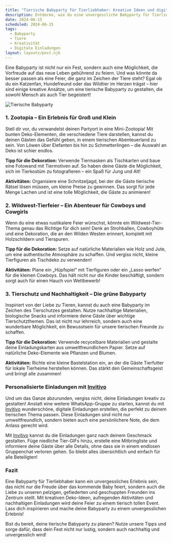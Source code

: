 ```yaml
---
title: "Tierische Babyparty für Tierliebhaber: Kreative Ideen und digitale Einladungen"
description: Entdecke, wie du eine unvergessliche Babyparty für Tierliebhaber gestalten kannst, mit tierischen Themen, Deko-Tipps und personalisierten digitalen Einladungen.
date: 2024-06-15
scheduled: 2024-06-15
tags:
  - Babyparty
  - Tiere
  - Kreativität
  - Digitale Einladungen
layout: layouts/post.njk
---
```


Eine Babyparty ist nicht nur ein Fest, sondern auch eine Möglichkeit, die Vorfreude auf das neue Leben gebührend zu feiern. Und was könnte da besser passen als eine Feier, die ganz im Zeichen der Tiere steht? Egal ob du ein Katzenfan, Hundefreund oder das Wildtier im Herzen trägst – hier sind einige kreative Ansätze, um eine tierische Babyparty zu gestalten, die sowohl Mensch als auch Tier begeistert!

![Tierische Babyparty](/img/animal-baby-shower.webp)

### 1. **Zootopia – Ein Erlebnis für Groß und Klein**

Stell dir vor, du verwandelst deinen Partyort in eine Mini-Zootopia! Mit bunten Deko-Elementen, die verschiedene Tiere darstellen, kannst du deinen Gästen das Gefühl geben, in einem tierischen Abenteuerland zu sein. Von Löwen über Elefanten bis hin zu Schmetterlingen – die Auswahl an Deko ist schier endlos.

**Tipp für die Dekoration:** Verwende Tiermasken als Tischkarten und baue eine Fotowand mit Tiermotiven auf. So haben deine Gäste die Möglichkeit, sich im Tierkostüm zu fotografieren – ein Spaß für Jung und Alt!

**Aktivitäten:** Organisiere eine Schnitzeljagd, bei der die Gäste tierische Rätsel lösen müssen, um kleine Preise zu gewinnen. Das sorgt für jede Menge Lachen und ist eine tolle Möglichkeit, die Gäste zu animieren!

### 2. **Wildwest-Tierfeier – Ein Abenteuer für Cowboys und Cowgirls**

Wenn du eine etwas rustikalere Feier wünschst, könnte ein Wildwest-Tier-Thema genau das Richtige für dich sein! Denk an Strohballen, Cowboyhüte und eine Dekoration, die an den Wilden Westen erinnert, komplett mit Holzschildern und Tierspuren.

**Tipp für die Dekoration:** Setze auf natürliche Materialien wie Holz und Jute, um eine authentische Atmosphäre zu schaffen. Und vergiss nicht, kleine Tierfiguren als Tischdeko zu verwenden!

**Aktivitäten:** Plane ein „Hüpfspiel“ mit Tierfiguren oder ein „Lasso werfen“ für die kleinen Cowboys. Das hält nicht nur die Kinder beschäftigt, sondern sorgt auch für einen Hauch von Wettbewerb!

### 3. **Tierschutz und Nachhaltigkeit – Die grüne Babyparty**

Inspiriert von der Liebe zu Tieren, kannst du auch eine Babyparty im Zeichen des Tierschutzes gestalten. Nutze nachhaltige Materialien, biologische Snacks und informiere deine Gäste über wichtige Tierschutzthemen. Das ist nicht nur lehrreich, sondern auch eine wunderbare Möglichkeit, ein Bewusstsein für unsere tierischen Freunde zu schaffen.

**Tipp für die Dekoration:** Verwende recycelbare Materialien und gestalte deine Einladungskarten aus umweltfreundlichem Papier. Setze auf natürliche Deko-Elemente wie Pflanzen und Blumen.

**Aktivitäten:** Richte eine kleine Bastelstation ein, an der die Gäste Tierfutter für lokale Tierheime herstellen können. Das stärkt den Gemeinschaftsgeist und bringt alle zusammen!

### **Personalisierte Einladungen mit [Invitivo](https://invitivo.com/create)**

Und um das Ganze abzurunden, vergiss nicht, deine Einladungen kreativ zu gestalten! Anstatt eine weitere WhatsApp-Gruppe zu starten, kannst du mit [Invitivo](https://invitivo.com/) wunderschöne, digitale Einladungen erstellen, die perfekt zu deinem tierischen Thema passen. Diese Einladungen sind nicht nur umweltfreundlich, sondern bieten auch eine persönlichere Note, die dem Anlass gerecht wird.

Mit [Invitivo](https://invitivo.com/) kannst du die Einladungen ganz nach deinem Geschmack gestalten. Füge niedliche Tier-GIFs hinzu, erstelle eine Mitbringliste und informiere deine Gäste über alle Details, ohne dass sie in einem endlosen Gruppenchat verloren gehen. So bleibt alles übersichtlich und einfach für alle Beteiligten!

### **Fazit**

Eine Babyparty für Tierliebhaber kann ein unvergessliches Erlebnis sein, das nicht nur die Freude über das kommende Baby feiert, sondern auch die Liebe zu unseren pelzigen, gefiederten und geschuppten Freunden ins Zentrum stellt. Mit kreativen Deko-Ideen, aufregenden Aktivitäten und nachhaltigen Einladungen wird deine Feier zu einem tierisch tollen Event. Lass dich inspirieren und mache deine Babyparty zu einem unvergesslichen Erlebnis!

Bist du bereit, deine tierische Babyparty zu planen? Nutze unsere Tipps und sorge dafür, dass dein Fest nicht nur lustig, sondern auch nachhaltig und unvergesslich wird!
